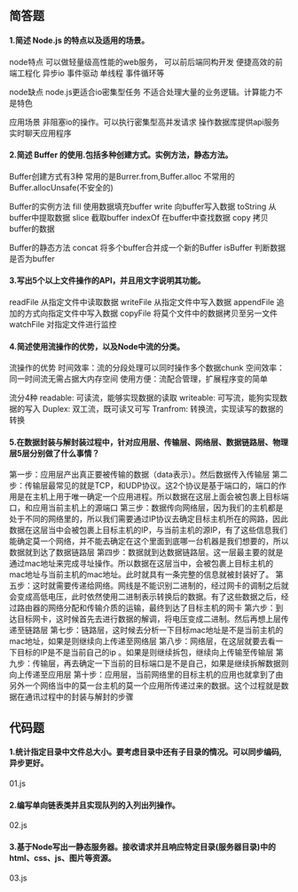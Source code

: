 ## 简答题

#### 1.简述 Node.js 的特点以及适用的场景。

node特点
  可以做轻量级高性能的web服务，
  可以前后端同构开发
  便捷高效的前端工程化
  异步io
  事件驱动
  单线程
  事件循环等

node缺点
  node.js更适合io密集型任务
  不适合处理大量的业务逻辑。计算能力不是特色

应用场景
  非阻塞io的操作。可以执行密集型高并发请求
  操作数据库提供api服务
  实时聊天应用程序

#### 2.简述 Buffer 的使用.包括多种创建方式。实例方法，静态方法。

Buffer创建方式有3种
常用的是Burrer.from,Buffer.alloc
不常用的Buffer.allocUnsafe(不安全的)

Buffer的实例方法
fill 使用数据填充buffer
write 向buffer写入数据
toString 从buffer中提取数据
slice 截取buffer
indexOf 在buffer中查找数据
copy 拷贝buffer的数据

Buffer的静态方法
concat 将多个buffer合并成一个新的Buffer
isBuffer 判断数据是否为buffer

#### 3.写出5个以上文件操作的API，并且用文字说明其功能。

readFile 从指定文件中读取数据
writeFile 从指定文件中写入数据
appendFile 追加的方式向指定文件中写入数据
copyFile 将莫个文件中的数据拷贝至另一文件
watchFile 对指定文件进行监控


#### 4.简述使用流操作的优势，以及Node中流的分类。

流操作的优势
时间效率：流的分段处理可以同时操作多个数据chunk
空间效率：同一时间流无需占据大内存空间
使用方便：流配合管理，扩展程序变的简单

流分4种
readable: 可读流，能够实现数据的读取
writeable: 可写流，能狗实现数据的写入
Duplex: 双工流，既可读又可写
Tranfrom: 转换流，实现读写的数据的转换

#### 5.在数据封装与解封装过程中，针对应用层、传输层、网络层、数据链路层、物理层5层分别做了什么事情？

第一步：应用层产出真正要被传输的数据（data表示）。然后数据传入传输层
第二步：传输层最常见的就是TCP，和UDP协议。这2个协议是基于端口的，端口的作用是在主机上用于唯一确定一个应用进程。所以数据在这层上面会被包裹上目标端口，和应用当前主机上的源端口
第三步：数据传向网络层，因为我们的主机都是处于不同的网络里的，所以我们需要通过IP协议去确定目标主机所在的网路，因此数据在这层当中会被包裹上目标主机的IP，与当前主机的源IP，有了这些信息我们能确定莫一个网络，并不能去确定在这个里面到底哪一台机器是我们想要的，所以数据就到达了数据链路层
第四步：数据就到达数据链路层。这一层最主要的就是通过mac地址来完成寻址操作。所以数据在这层当中，会被包裹上目标主机的mac地址与当前主机的mac地址。此时就具有一条完整的信息就被封装好了。
第五步：这时就需要传递给网络。网线是不能识别二进制的，经过网卡的调制之后就会变成高低电压，此时依然使用二进制表示转换后的数据。有了这些数据之后，经过路由器的网络分配和传输介质的运输，最终到达了目标主机的网卡
第六步：到达目标网卡，这时候首先去进行数据的解调，将电压变成二进制。然后再想上层传递至链路层
第七步：链路层，这时候去分析一下目标mac地址是不是当前主机的mac地址，如果是则继续向上传递至网络层
第八步：网络层，在这层就要去看一下目标的IP是不是当前自己的ip 。如果是则继续拆包，继续向上传输至传输层
第九步：传输层，再去确定一下当前的目标端口是不是自己，如果是继续拆解数据则向上传递至应用层
第十步：应用层，当前网络里的目标主机的应用也就拿到了由另外一个网络当中的莫一台主机的莫一个应用所传递过来的数据。这个过程就是数据在通讯过程中的封装与解封的步骤

## 代码题


#### 1.统计指定目录中文件总大小。要考虑目录中还有子目录的情况。可以同步编码,异步更好。
01.js

#### 2.编写单向链表类并且实现队列的入列出列操作。
02.js

#### 3.基于Node写出一静态服务器。接收请求并且响应特定目录(服务器目录)中的html、css、js、图片等资源。
03.js
